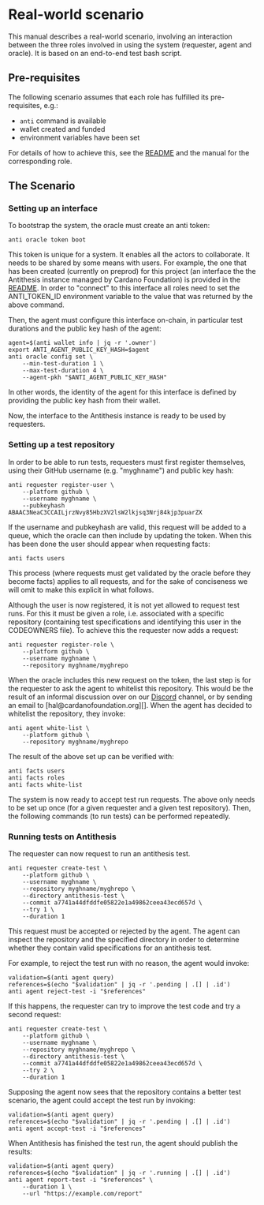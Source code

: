 # Real-world scenario

This manual describes a real-world scenario, involving an interaction between the three roles involved in using the system (requester, agent and oracle). It is based on an end-to-end test bash script.

## Pre-requisites

The following scenario assumes that each role has fulfilled its pre-requisites, e.g.:

* ```anti``` command is available
* wallet created and funded
* environment variables have been set

For details of how to achieve this, see the [README][README] and the manual for the corresponding role.

## The Scenario

### Setting up an interface

To bootstrap the system, the oracle must create an anti token:

```
anti oracle token boot

```

This token is unique for a system. It enables all the actors to collaborate. It needs to be shared by some means with users. For example, the one that has been created (currently on preprod) for this project (an interface the the Antithesis instance managed by Cardano Foundation) is provided in the [README][README]. In order to "connect" to this interface all roles need to set the ANTI_TOKEN_ID environment variable to the value that was returned by the above command.

Then, the agent must configure this interface on-chain, in particular test durations and the public key hash of the agent:

```
agent=$(anti wallet info | jq -r '.owner')
export ANTI_AGENT_PUBLIC_KEY_HASH=$agent
anti oracle config set \
    --min-test-duration 1 \
    --max-test-duration 4 \
    --agent-pkh "$ANTI_AGENT_PUBLIC_KEY_HASH"
```

In other words, the identity of the agent for this interface is defined by providing the public key hash from their wallet.

Now, the interface to the Antithesis instance is ready to be used by requesters.

### Setting up a test repository

In order to be able to run tests, requesters must first register themselves, using their GitHub username (e.g. "myghname") and public key hash:

```
anti requester register-user \
    --platform github \
    --username myghname \
    --pubkeyhash  ABAAC3NeaC3CCAILjrzNvy85HbzXV2lsW2lkjsq3Nrj84kjp3puarZX
```

If the username and pubkeyhash are valid, this request will be added to a queue, which the oracle can then include by updating the token. When this has been done the user should appear when requesting facts:

```
anti facts users
```

This process (where requests must get validated by the oracle before they become facts) applies to all requests, and for the sake of conciseness we will omit to make this explicit in what follows.

Although the user is now registered, it is not yet allowed to request test runs. For this it must be given a role, i.e. associated with a specific repository (containing test specifications and identifying this user in the CODEOWNERS file). To achieve this the requester now adds a request:

```
anti requester register-role \
    --platform github \
    --username myghname \
    --repository myghname/myghrepo
```

When the oracle includes this new request on the token, the last step is for the requester to ask the agent to whitelist this repository. This would be the result of an informal discussion over on our [Discord][Discord] channel, or by sending an email to [hal\@cardanofoundation.org][]. When the agent has decided to whitelist the repository, they invoke:

```
anti agent white-list \
    --platform github \
    --repository myghname/myghrepo
```

The result of the above set up can be verified with:

```
anti facts users
anti facts roles
anti facts white-list
```

The system is now ready to accept test run requests. The above only needs to be set up once (for a given requester and a given test repository). Then, the following commands (to run tests) can be performed repeatedly.

### Running tests on Antithesis

The requester can now request to run an antithesis test.

```
anti requester create-test \
    --platform github \
    --username myghname \
    --repository myghname/myghrepo \
    --directory antithesis-test \
    --commit a7741a44dfddfe05822e1a49862ceea43ecd657d \
    --try 1 \
    --duration 1
```

This request must be accepted or rejected by the agent. The agent can inspect the repository and the specified directory in order to determine whether they contain valid specifications for an antithesis test.

For example, to reject the test run with no reason, the agent would invoke:

```
validation=$(anti agent query)
references=$(echo "$validation" | jq -r '.pending | .[] | .id')
anti agent reject-test -i "$references"
```

If this happens, the requester can try to improve the test code and try a second request:

```
anti requester create-test \
    --platform github \
    --username myghname \
    --repository myghname/myghrepo \
    --directory antithesis-test \
    --commit a7741a44dfddfe05822e1a49862ceea43ecd657d \
    --try 2 \
    --duration 1
```

Supposing the agent now sees that the repository contains a better test scenario, the agent could accept the test run by invoking:

```
validation=$(anti agent query)
references=$(echo "$validation" | jq -r '.pending | .[] | .id')
anti agent accept-test -i "$references"
```

When Antithesis has finished the test run, the agent should publish the results:

```
validation=$(anti agent query)
references=$(echo "$validation" | jq -r '.running | .[] | .id')
anti agent report-test -i "$references" \
    --duration 1 \
    --url "https://example.com/report"
```


[README]: installation.md
[Discord]: https://discord.gg/sVUnen7t
